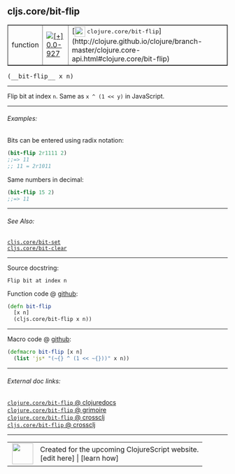 ## cljs.core/bit-flip



 <table border="1">
<tr>
<td>function</td>
<td><a href="https://github.com/cljsinfo/cljs-api-docs/tree/0.0-927"><img valign="middle" alt="[+] 0.0-927" title="Added in 0.0-927" src="https://img.shields.io/badge/+-0.0--927-lightgrey.svg"></a> </td>
<td>
[<img height="24px" valign="middle" src="http://i.imgur.com/1GjPKvB.png"> <samp>clojure.core/bit-flip</samp>](http://clojure.github.io/clojure/branch-master/clojure.core-api.html#clojure.core/bit-flip)
</td>
</tr>
</table>


 <samp>
(__bit-flip__ x n)<br>
</samp>

---

Flip bit at index `n`.  Same as `x ^ (1 << y)` in JavaScript.

---

###### Examples:

Bits can be entered using radix notation:

```clj
(bit-flip 2r1111 2)
;;=> 11
;; 11 = 2r1011
```

Same numbers in decimal:

```clj
(bit-flip 15 2)
;;=> 11
```

---

###### See Also:

[`cljs.core/bit-set`](cljs.core_bit-set.md)<br>
[`cljs.core/bit-clear`](cljs.core_bit-clear.md)<br>

---


Source docstring:

```
Flip bit at index n
```


Function code @ [github](https://github.com/clojure/clojurescript/blob/r1877/src/cljs/cljs/core.cljs#L1674-L1677):

```clj
(defn bit-flip
  [x n]
  (cljs.core/bit-flip x n))
```

<!--
Repo - tag - source tree - lines:

 <pre>
clojurescript @ r1877
└── src
    └── cljs
        └── cljs
            └── <ins>[core.cljs:1674-1677](https://github.com/clojure/clojurescript/blob/r1877/src/cljs/cljs/core.cljs#L1674-L1677)</ins>
</pre>

-->

---

Macro code @ [github](https://github.com/clojure/clojurescript/blob/r1877/src/clj/cljs/core.clj#L444-L445):

```clj
(defmacro bit-flip [x n]
  (list 'js* "(~{} ^ (1 << ~{}))" x n))
```

<!--
Repo - tag - source tree - lines:

 <pre>
clojurescript @ r1877
└── src
    └── clj
        └── cljs
            └── <ins>[core.clj:444-445](https://github.com/clojure/clojurescript/blob/r1877/src/clj/cljs/core.clj#L444-L445)</ins>
</pre>
-->

---


###### External doc links:

[`clojure.core/bit-flip` @ clojuredocs](http://clojuredocs.org/clojure.core/bit-flip)<br>
[`clojure.core/bit-flip` @ grimoire](http://conj.io/store/v1/org.clojure/clojure/1.7.0-beta3/clj/clojure.core/bit-flip/)<br>
[`clojure.core/bit-flip` @ crossclj](http://crossclj.info/fun/clojure.core/bit-flip.html)<br>
[`cljs.core/bit-flip` @ crossclj](http://crossclj.info/fun/cljs.core.cljs/bit-flip.html)<br>

---

 <table>
<tr><td>
<img valign="middle" align="right" width="48px" src="http://i.imgur.com/Hi20huC.png">
</td><td>
Created for the upcoming ClojureScript website.<br>
[edit here] | [learn how]
</td></tr></table>

[edit here]:https://github.com/cljsinfo/cljs-api-docs/blob/master/cljsdoc/cljs.core_bit-flip.cljsdoc
[learn how]:https://github.com/cljsinfo/cljs-api-docs/wiki/cljsdoc-files

<!--

This information was too distracting to show to readers, but I'll leave it
commented here since it is helpful to:

- pretty-print the data used to generate this document
- and show how to retrieve that data



The API data for this symbol:

```clj
{:description "Flip bit at index `n`.  Same as `x ^ (1 << y)` in JavaScript.",
 :ns "cljs.core",
 :name "bit-flip",
 :signature ["[x n]"],
 :history [["+" "0.0-927"]],
 :type "function",
 :related ["cljs.core/bit-set" "cljs.core/bit-clear"],
 :full-name-encode "cljs.core_bit-flip",
 :source {:code "(defn bit-flip\n  [x n]\n  (cljs.core/bit-flip x n))",
          :title "Function code",
          :repo "clojurescript",
          :tag "r1877",
          :filename "src/cljs/cljs/core.cljs",
          :lines [1674 1677]},
 :extra-sources [{:code "(defmacro bit-flip [x n]\n  (list 'js* \"(~{} ^ (1 << ~{}))\" x n))",
                  :title "Macro code",
                  :repo "clojurescript",
                  :tag "r1877",
                  :filename "src/clj/cljs/core.clj",
                  :lines [444 445]}],
 :examples [{:id "5d7ee0",
             :content "Bits can be entered using radix notation:\n\n```clj\n(bit-flip 2r1111 2)\n;;=> 11\n;; 11 = 2r1011\n```\n\nSame numbers in decimal:\n\n```clj\n(bit-flip 15 2)\n;;=> 11\n```"}],
 :full-name "cljs.core/bit-flip",
 :clj-symbol "clojure.core/bit-flip",
 :docstring "Flip bit at index n"}

```

Retrieve the API data for this symbol:

```clj
;; from Clojure REPL
(require '[clojure.edn :as edn])
(-> (slurp "https://raw.githubusercontent.com/cljsinfo/cljs-api-docs/catalog/cljs-api.edn")
    (edn/read-string)
    (get-in [:symbols "cljs.core/bit-flip"]))
```

-->
